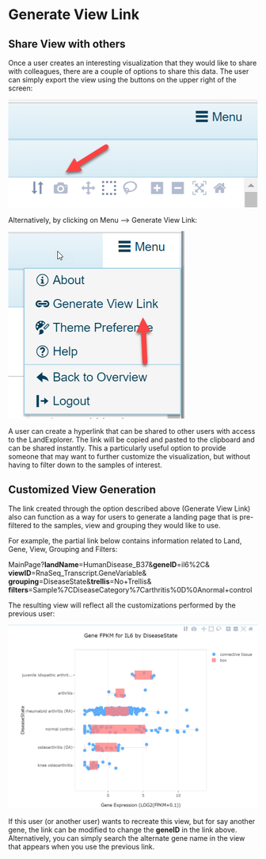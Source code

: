 # Generate View Link

## Share View with others

Once a user creates an interesting visualization that they would like to share with colleagues, there are a couple of options to share this data. The user can simply export the view using the buttons on the upper right of the screen:

![takesnapshot](../images/takesnapshot.png)

Alternatively, by clicking on Menu --> Generate View Link:

![viewlink](../images/viewlink.png)

A user can create a hyperlink that can be shared to other users with access to the LandExplorer. The link will be copied and pasted to the clipboard and can be shared instantly. This a particularly useful option to provide someone that may want to further customize the visualization, but without having to filter down to the samples of interest.

## Customized View Generation

The link created through the option described above (Generate View Link) also can function as a way for users to generate a landing page that is pre-filtered to the samples, view and grouping they would like to use.

For example, the partial link below contains information related to Land, Gene, View, Grouping and Filters:

MainPage?**landName**=HumanDisease_B37&**geneID**=il6%2C&
**viewID**=RnaSeq_Transcript.GeneVariable&
**grouping**=DiseaseState&**trellis**=No+Trellis&
**filters**=Sample%7CDiseaseCategory%7Carthritis%0D%0Anormal+control

The resulting view will reflect all the customizations performed by the previous user:

![viewLinkPicture](../images/viewLinkPicture.png)

If this user (or another user) wants to recreate this view, but for say another gene, the link can be modified to change the **geneID** in the link above. Alternatively, you can simply search the alternate gene name in the view that appears when you use the previous link.
